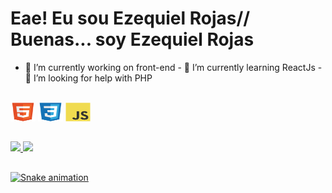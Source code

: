 <h1>Eae! Eu sou Ezequiel Rojas// Buenas... soy Ezequiel Rojas</h1>



- 🔭 I’m currently working on front-end - 🌱 I’m currently learning ReactJs - 🤔 I’m looking for help with PHP<br>


 <div style="display: inline_block"><br>
    <img aling="center" alt="Ez-HTML" height="30" width="40" src="https://raw.githubusercontent.com/devicons/devicon/master/icons/html5/html5-original.svg">
    <img aling="center" alt="Ez-CSS" height="30" width="40" src="https://raw.githubusercontent.com/devicons/devicon/master/icons/css3/css3-original.svg">
    <img aling="center" alt="Ez-JS" height="30" width="40" src="https://raw.githubusercontent.com/devicons/devicon/master/icons/javascript/javascript-original.svg">
 </div>
 
 ##

<div>
<a href="https://github.com/ezequiel-914">
  <img height="180em" src="https://github-readme-stats.vercel.app/api?username=ezequiel-914&show_icons=true&bg_color=00000000"/>  
  
  <img height="180em" src="https://github-readme-stats.vercel.app/api/top-langs/?username=ezequiel-914&layout=compact&theme=transparent"/>
 </div>
 
 ##
![Snake animation](https://github.com/ezequiel-914/ezequiel-914/blob/output/github-contribution-grid-snake.svg)

